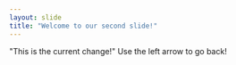 ```yaml
---
layout: slide
title: "Welcome to our second slide!"
---
```

"This is the current change!"
Use the left arrow to go back!
